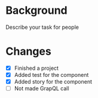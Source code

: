 # Background
Describe your task for people

# Changes
- [x] Finished a project
- [x] Added test for the component
- [x] Added story for the component
- [ ]  Not made GrapQL call